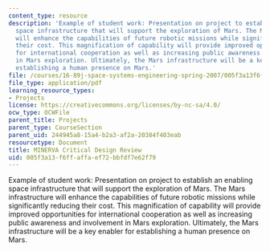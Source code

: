 ```yaml
---
content_type: resource
description: 'Example of student work: Presentation on project to establish an enabling
  space infrastructure that will support the exploration of Mars. The Mars infrastructure
  will enhance the capabilities of future robotic missions while significantly reducing
  their cost. This magnification of capability will provide improved opportunities
  for international cooperation as well as increasing public awareness and involvement
  in Mars exploration. Ultimately, the Mars infrastructure will be a key enabler for
  establishing a human presence on Mars.'
file: /courses/16-89j-space-systems-engineering-spring-2007/005f3a13f6ffaffaef72bbfdf7e62f79_presentation_00.pdf
file_type: application/pdf
learning_resource_types:
- Projects
license: https://creativecommons.org/licenses/by-nc-sa/4.0/
ocw_type: OCWFile
parent_title: Projects
parent_type: CourseSection
parent_uid: 244945a8-15a4-b2a3-af2a-20384f403eab
resourcetype: Document
title: MINERVA Critical Design Review
uid: 005f3a13-f6ff-affa-ef72-bbfdf7e62f79
---
```

Example of student work: Presentation on project to establish an enabling space infrastructure that will support the exploration of Mars. The Mars infrastructure will enhance the capabilities of future robotic missions while significantly reducing their cost. This magnification of capability will provide improved opportunities for international cooperation as well as increasing public awareness and involvement in Mars exploration. Ultimately, the Mars infrastructure will be a key enabler for establishing a human presence on Mars.